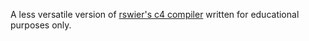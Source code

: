 A less versatile version of [rswier's c4 compiler](https://github.com/rswier/c4) written for educational purposes only.

